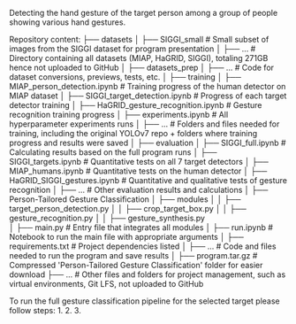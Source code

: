 Detecting the hand gesture of the target person among a group of people showing various hand gestures.

Repository content:
├── datasets
│   ├── SIGGI_small           # Small subset of images from the SIGGI dataset for program presentation
│   ├── ...                   # Directory containing all datasets (MIAP, HaGRID, SIGGI), totaling 271GB hence not uploaded to GitHub
│
├── datasets_prep
│   ├── ...                   # Code for dataset conversions, previews, tests, etc.
│
├── training
│   ├── MIAP_person_detection.ipynb        # Training progress of the human detector on MIAP dataset
│   ├── SIGGI_target_detection.ipynb       # Progress of each target detector training
│   ├── HaGRID_gesture_recognition.ipynb   # Gesture recognition training progress
│   ├── experiments.ipynb                  # All hyperparameter experiments runs
│   ├── ...                                # Folders and files needed for training, including the original YOLOv7 repo + folders where training progress and results were saved
│
├── evaluation
│   ├── SIGGI_full.ipynb                   # Calculating results based on the full program runs
│   ├── SIGGI_targets.ipynb                # Quantitative tests on all 7 target detectors
│   ├── MIAP_humans.ipynb                  # Quantitative tests on the human detector
│   ├── HaGRID_SIGGI_gestures.ipynb        # Quantitative and qualitative tests of gesture recognition
│   ├── ...                                # Other evaluation results and calculations
│
├── Person-Tailored Gesture Classification
│   ├── modules
│   │   ├── target_person_detection.py
│   │   ├── crop_target_box.py
│   │   ├── gesture_recognition.py
│   │   ├── gesture_synthesis.py   
│   ├── main.py                            # Entry file that integrates all modules
│   ├── run.ipynb                          # Notebook to run the main file with appropriate arguments
│   ├── requirements.txt                   # Project dependencies listed
│   ├── ...                                # Code and files needed to run the program and save results
│
├── program.tar.gz                         # Compressed 'Person-Tailored Gesture Classification' folder for easier download
├── ...                                    # Other files and folders for project management, such as virtual environments, Git LFS, not uploaded to GitHub

To run the full gesture classification pipeline for the selected target please follow steps:
1.
2.
3.
